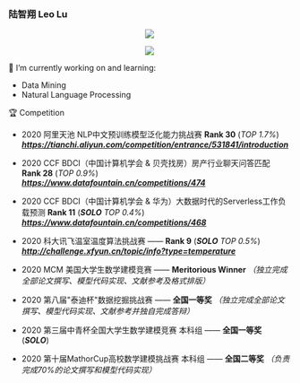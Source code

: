### 陆智翔 Leo Lu
<p align="center"> 
 <img src="https://profile-counter.glitch.me/Leo1998-Lu/count.svg"/>
</p>

<p align="center"> 
<a href="https://github.com/Leo1998-Lu">
  <img align="center" src="https://github-readme-stats-teal.vercel.app/api?username=Leo1998-Lu&show_icons=truet&include_all_commits=True&hide=prs,issues"/>
</a>
</p>


🔭 I’m currently working on and learning:
  - Data Mining
  - Natural Language Processing
  
:trophy: Competition
  - 2020 阿里天池 NLP中文预训练模型泛化能力挑战赛 **Rank 30** (*TOP 1.7%*)      
  ***https://tianchi.aliyun.com/competition/entrance/531841/introduction***
  
  - 2020 CCF BDCI（中国计算机学会 & 贝壳找房）房产行业聊天问答匹配 **Rank 28** (*TOP 0.9%*)   
  ***https://www.datafountain.cn/competitions/474***
  
  - 2020 CCF BDCI（中国计算机学会 & 华为）大数据时代的Serverless工作负载预测 **Rank 11** (***SOLO***  *TOP 0.4%*)   
  ***https://www.datafountain.cn/competitions/468***
  
  - 2020 科大讯飞温室温度算法挑战赛 —— **Rank 9** (***SOLO***  *TOP 0.5%*)    
  ***http://challenge.xfyun.cn/topic/info?type=temperature***
  
  - 2020 MCM 美国大学生数学建模竞赛 —— **Meritorious Winner** *（独立完成全部论文撰写、模型代码实现、文献参考及格式排版）*
  
  - 2020 第八届"泰迪杯"数据挖掘挑战赛 —— **全国一等奖** *（独立完成全部论文撰写、模型代码实现、文献参考并独自完成答辩）*
  
  - 2020 第三届中青杯全国大学生数学建模竞赛 本科组 —— **全国一等奖** (***SOLO***)
  
  - 2020 第十届MathorCup高校数学建模挑战赛 本科组 —— **全国二等奖** *（负责完成70%的论文撰写和模型代码实现）*



